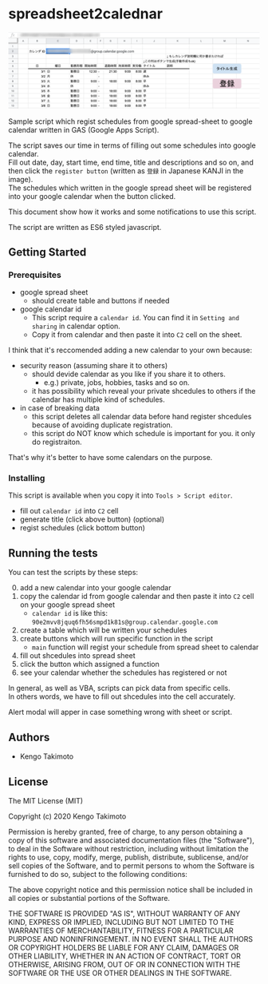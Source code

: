 # spreadsheet2calednar

![](./smpl.png)

Sample script which regist schedules from google spread-sheet to google calendar written in GAS (Google Apps Script).  

The script saves our time in terms of filling out some schedules into google calendar.  
Fill out date, day, start time, end time, title and descriptions and so on, and then click the `register button` (written as `登録` in Japanese KANJI in the image).  
The schedules which written in the google spread sheet will be registered into your google calendar when the button clicked.

This document show how it works and some notifications to use this script.

The script are written as ES6 styled javascript.


## Getting Started

### Prerequisites

* google spread sheet
    * should create table and buttons if needed
* google calendar id
    * This script require a `calendar id`. You can find it in `Setting and sharing` in calendar option.
    * Copy it from calendar and then paste it into `C2` cell on the sheet.

I think that it's reccomended adding a new calendar to your own because:

* security reason (assuming share it to others)
    * should devide calendar as you like if you share it to others.
        * e.g.) private, jobs, hobbies, tasks and so on.
    * it has possibility which reveal your private shcedules to others if the calendar has multiple kind of schedules.
* in case of breaking data
    * this script deletes all calendar data before hand register shcedules because of avoiding duplicate registration.
    * this script do NOT know which schedule is important for you. it only do registraiton.

That's why it's better to have some calendars on the purpose.


### Installing

This script is available when you copy it into `Tools > Script editor`.

* fill out `calendar id` into `C2` cell
* generate title (click above button) (optional)
* regist schedules (click bottom button)

## Running the tests

You can test the scripts by these steps:

0. add a new calendar into your google calendar
0. copy the calendar id from google calendar and then paste it into `C2` cell on your google spread sheet
    * `calendar id` is like this: `90e2mvv8jquq6fh56smpd1k81s@group.calendar.google.com`
0. create a table which will be written your schedules
0. create buttons which will run specific function in the script
    * `main` function will regist your schedule from spread sheet to calendar
0. fill out shcedules into spread sheet
0. click the button which assigned a function
0. see your calendar whether the schedules has registered or not

In general, as well as VBA, scripts can pick data from specific cells.  
In others words, we have to fill out shcedules into the cell accurately.

Alert modal will apper in case something wrong with sheet or script.


## Authors

* Kengo Takimoto

## License

The MIT License (MIT)

Copyright (c) 2020 Kengo Takimoto

Permission is hereby granted, free of charge, to any person obtaining a copy of this software and associated documentation files (the "Software"), to deal in the Software without restriction, including without limitation the rights to use, copy, modify, merge, publish, distribute, sublicense, and/or sell copies of the Software, and to permit persons to whom the Software is furnished to do so, subject to the following conditions:

The above copyright notice and this permission notice shall be included in all copies or substantial portions of the Software.

THE SOFTWARE IS PROVIDED "AS IS", WITHOUT WARRANTY OF ANY KIND, EXPRESS OR IMPLIED, INCLUDING BUT NOT LIMITED TO THE WARRANTIES OF MERCHANTABILITY, FITNESS FOR A PARTICULAR PURPOSE AND NONINFRINGEMENT. IN NO EVENT SHALL THE AUTHORS OR COPYRIGHT HOLDERS BE LIABLE FOR ANY CLAIM, DAMAGES OR OTHER LIABILITY, WHETHER IN AN ACTION OF CONTRACT, TORT OR OTHERWISE, ARISING FROM, OUT OF OR IN CONNECTION WITH THE SOFTWARE OR THE USE OR OTHER DEALINGS IN THE SOFTWARE.
